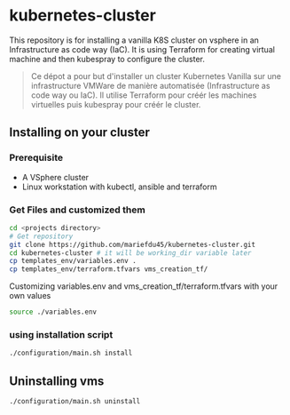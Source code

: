 # kubernetes-cluster
This repository is for installing a vanilla K8S cluster on vsphere in an Infrastructure as code way (IaC). It is using Terraform for creating virtual machine and then kubespray to configure the cluster.

> Ce dépot a pour but d'installer un cluster Kubernetes Vanilla sur une infrastructure VMWare de manière automatisée (Infrastructure as code way ou IaC). Il utilise Terraform pour créér les machines virtuelles puis kubespray pour créér le cluster.

## Installing on your cluster
### Prerequisite
- A VSphere cluster
- Linux workstation with kubectl, ansible and terraform

### Get Files and customized them
```bash
cd <projects directory>
# Get repository
git clone https://github.com/mariefdu45/kubernetes-cluster.git
cd kubernetes-cluster # it will be working_dir variable later
cp templates_env/variables.env .
cp templates_env/terraform.tfvars vms_creation_tf/
```

Customizing  variables.env and vms_creation_tf/terraform.tfvars with your own values

```bash
source ./variables.env
```

### using installation script
```bash
./configuration/main.sh install
```

## Uninstalling vms
```bash
./configuration/main.sh uninstall
```

